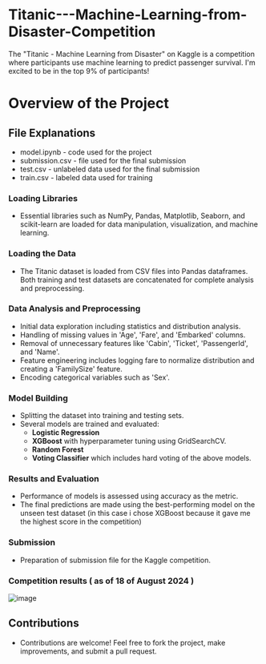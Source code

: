 # Titanic---Machine-Learning-from-Disaster-Competition
The "Titanic - Machine Learning from Disaster" on Kaggle is a competition where participants use machine learning to predict passenger survival. I'm excited to be in the top 9% of participants!

# Overview of the Project

## File Explanations
- model.ipynb - code used for the project
- submission.csv - file used for the final submission
- test.csv - unlabeled data used for the final submission
- train.csv - labeled data used for training

### Loading Libraries
- Essential libraries such as NumPy, Pandas, Matplotlib, Seaborn, and scikit-learn are loaded for data manipulation, visualization, and machine learning.

### Loading the Data
- The Titanic dataset is loaded from CSV files into Pandas dataframes. Both training and test datasets are concatenated for complete analysis and preprocessing.

### Data Analysis and Preprocessing
- Initial data exploration including statistics and distribution analysis.
- Handling of missing values in 'Age', 'Fare', and 'Embarked' columns.
- Removal of unnecessary features like 'Cabin', 'Ticket', 'PassengerId', and 'Name'.
- Feature engineering includes logging fare to normalize distribution and creating a 'FamilySize' feature.
- Encoding categorical variables such as 'Sex'.

### Model Building
- Splitting the dataset into training and testing sets.
- Several models are trained and evaluated:
  - **Logistic Regression**
  - **XGBoost** with hyperparameter tuning using GridSearchCV.
  - **Random Forest**
  - **Voting Classifier** which includes hard voting of the above models.

### Results and Evaluation
- Performance of models is assessed using accuracy as the metric.
- The final predictions are made using the best-performing model on the unseen test dataset (in this case i chose XGBoost because it gave me the highest score in the competition)

### Submission
- Preparation of submission file for the Kaggle competition.

### Competition results ( as of 18 of August 2024 )
  ![image](https://github.com/user-attachments/assets/ad7e5310-f156-43fe-bf93-912d5d4209a1)

## Contributions
- Contributions are welcome! Feel free to fork the project, make improvements, and submit a pull request.

